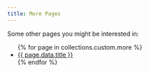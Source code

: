 ```yaml
---
title: More Pages
---
```


Some other pages you might be interested in:
<ul>
{% for page in collections.custom.more %}
    <li><a href="{{ page.url }}">{{ page.data.title }}</a></li>
{% endfor %}
</ul>